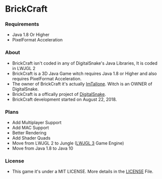 # BrickCraft

### Requirements

- Java 1.8 Or Higher
- PixelFormat Acceleration

### About

- BrickCraft isn't coded in any of DigitalSnake's Java Libraries, It is coded in LWJGL 2
- BrickCraft is a 3D Java Game witch requires Java 1.8 or Higher and also requires PixelFormat Acceleration.
- The owner of BrickCraft it's actually [ImTallone](https://github.com/CristeaAndreiFlavian). Witch is an OWNER of DigitalSnake.
- BrickCraft is a offically project of [DigitalSnake](https://github.com/DigitalSnakeSoftware).
- BrickCraft development started on August 22, 2018.

### Plans

- Add Multiplayer Support
- Add MAC Support
- Better Rendering
- Add Shader Quads
- Move from LWJGL 2 to Jungle ([LWJGL 3](https://www.lwjgl.org/) Game Engine)
- Move from Java 1.8 to Java 10

### License

- This game it's under a MIT LICENSE. More details in the [LICENSE](https://github.com/DigitalSnakeSoftware/BrickCraft/blob/master/LICENSE) File.
